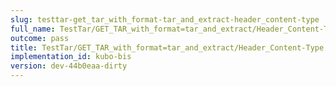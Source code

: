 ```yaml
---
slug: testtar-get_tar_with_format-tar_and_extract-header_content-type
full_name: TestTar/GET_TAR_with_format=tar_and_extract/Header_Content-Type
outcome: pass
title: TestTar/GET_TAR_with_format=tar_and_extract/Header_Content-Type
implementation_id: kubo-bis
version: dev-44b0eaa-dirty
---
```



